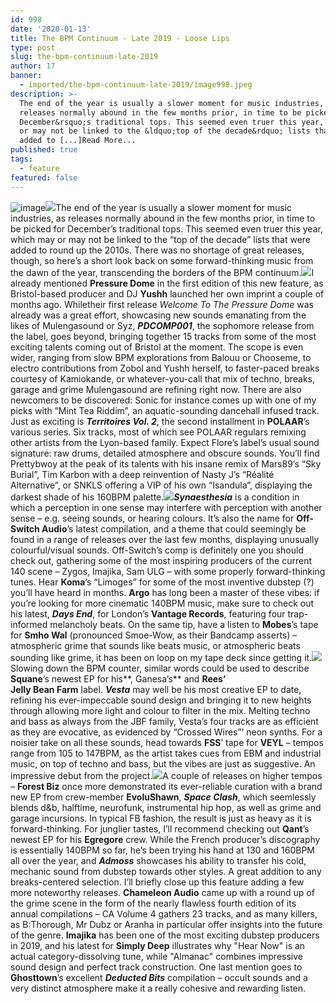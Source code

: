 ```yaml
---
id: 998
date: '2020-01-13'
title: The BPM Continuum - Late 2019 - Loose Lips
type: post
slug: the-bpm-continuum-late-2019
author: 17
banner:
  - imported/the-bpm-continuum-late-2019/image998.jpeg
description: >-
  The end of the year is usually a slower moment for music industries, as
  releases normally abound in the few months prior, in time to be picked for
  December&rsquo;s traditional tops. This seemed even truer this year, which may
  or may not be linked to the &ldquo;top of the decade&rdquo; lists that were
  added to [...]Read More...
published: true
tags:
  - feature
featured: false
---
```

![image](../imported/the-bpm-continuum-late-2019/image998.jpeg)![](/wp-content/uploads/live/img/wysiwyg/5e1c3ac294bb1.jpg)The end of the year is usually a slower moment for music industries, as releases normally abound in the few months prior, in time to be picked for December’s traditional tops. This seemed even truer this year, which may or may not be linked to the “top of the decade” lists that were added to round up the 2010s. There was no shortage of great releases, though, so here’s a short look back on some forward-thinking music from the dawn of the year, transcending the borders of the BPM continuum.![](/wp-content/uploads/live/img/wysiwyg/5e1c3af811453.jpg)I already mentioned **Pressure Dome** in the first edition of this new feature, as Bristol-based producer and DJ **Yushh** launched her own imprint a couple of months ago. Whiletheir first release _Welcome To The Pressure Dome_ was already was a great effort, showcasing new sounds emanating from the likes of Mulengasound or Syz, **_PDCOMP001_**, the sophomore release from the label, goes beyond, bringing together 15 tracks from some of the most exciting talents coming out of Bristol at the moment. The scope is even wider, ranging from slow BPM explorations from Balouu or Chooseme, to electro contributions from Zobol and Yushh herself, to faster-paced breaks courtesy of Kamiokande, or whatever-you-call that mix of techno, breaks, garage and grime Mulengasound are refining right now. There are also newcomers to be discovered: Sonic for instance comes up with one of my picks with “Mint Tea Riddim”, an aquatic-sounding dancehall infused track. Just as exciting is **_Territoires Vol. 2_**, the second installment in **POLAAR**’s various series. Six tracks, most of which see POLAAR regulars remixing other artists from the Lyon-based family. Expect Flore’s label’s usual sound signature: raw drums, detailed atmosphere and obscure sounds. You’ll find Prettybwoy at the peak of its talents with his insane remix of Mars89’s “Sky Burial”, Tim Karbon with a deep reinvention of Nasty J’s “Réalité Alternative”, or SNKLS offering a VIP of his own “Isandula”, displaying the darkest shade of his 160BPM palette.![](/wp-content/uploads/live/img/wysiwyg/5e1c3bd0aabe0.jpg)**_Synaesthesia_** is a condition in which a perception in one sense may interfere with perception with another sense – e.g. seeing sounds, or hearing colours. It’s also the name for **Off-Switch Audio**’s latest compilation, and a theme that could seemingly be found in a range of releases over the last few months, displaying unusually colourful/visual sounds. Off-Switch’s comp is definitely one you should check out, gathering some of the most inspiring producers of the current 140 scene – Zygos, Imajika, Sam ULG – with some properly forward-thinking tunes. Hear **Koma**’s “Limoges” for some of the most inventive dubstep (?) you’ll have heard in months. **Argo** has long been a master of these vibes: if you’re looking for more cinematic 140BPM music, make sure to check out his latest, **_Days End_**, for London’s **Vantage Records**, featuring four trap-informed melancholy beats. On the same tip, have a listen to **Mobes**’s tape for **Smho Wal** (pronounced Smoe-Wow, as their Bandcamp asserts) – atmospheric grime that sounds like beats music, or atmospheric beats sounding like grime, it has been on loop on my tape deck since getting it.![](/wp-content/uploads/live/img/wysiwyg/5e1c3ca26d340.jpg)Slowing down the BPM counter, similar words could be used to describe **Squane**’s newest EP for his**, Ganesa’s** and **Rees’**  
**Jelly Bean Farm** label. **_Vesta_** may well be his most creative EP to date, refining his ever-impeccable sound design and bringing it to new heights through allowing more light and colour to filter in the mix. Melting techno and bass as always from the JBF family, Vesta’s four tracks are as efficient as they are evocative, as evidenced by “Crossed Wires”’ neon synths. For a noisier take on all these sounds, head towards **FSS**’ tape for **VEYL** – tempos range from 105 to 147BPM, as the artist takes cues from EBM and industrial music, on top of techno and bass, but the vibes are just as suggestive. An impressive debut from the project.![](/wp-content/uploads/live/img/wysiwyg/5e1c3d87511c4.jpg)A couple of releases on higher tempos – **Forest Biz** once more demonstrated its ever-reliable curation with a brand new EP from crew-member **EvoluShawn**, **_Space Clash_**, which seemlessly blends d&b, halftime, neurofunk, instrumental hip hop, as well as grime and garage incursions. In typical FB fashion, the result is just as heavy as it is forward-thinking. For junglier tastes, I’ll recommend checking out **Qant**’s newest EP for his **Egregore** crew. While the French producer’s discography is essentially 140BPM so far, he’s been trying his hand at 130 and 160BPM all over the year, and **_Admoss_** showcases his ability to transfer his cold, mechanic sound from dubstep towards other styles. A great addition to any breaks-centered selection. I’ll briefly close up this feature adding a few more noteworthy releases. **Chameleon Audio** came up with a round up of the grime scene in the form of the nearly flawless fourth edition of its annual compilations – CA Volume 4 gathers 23 tracks, and as many killers, as B:Thorough, Mr Dubz or Aranha in particular offer insights into the future of the genre. **Imajika** has been one of the most exciting dubstep producers in 2019, and his latest for **Simply Deep** illustrates why "Hear Now" is an actual category-dissolving tune, while "Almanac" combines impressive sound design and perfect track construction. One last mention goes to **Ghosttown**’s excellent **_Deducted Bits_** compilation – occult sounds and a very distinct atmosphere make it a really cohesive and rewarding listen.